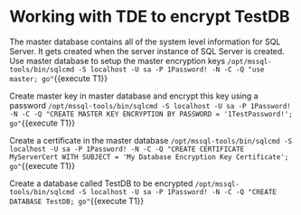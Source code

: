 # Working with TDE to encrypt TestDB

The master database contains all of the system level information for SQL Server. It gets created when the server instance of SQL Server is created. Use master database to setup the master encryption keys
`/opt/mssql-tools/bin/sqlcmd -S localhost -U sa -P 1Password! -N -C -Q "use master; go"`{{execute T1}}

Create master key in master database and encrypt this key using a password
`/opt/mssql-tools/bin/sqlcmd -S localhost -U sa -P 1Password! -N -C -Q "CREATE MASTER KEY ENCRYPTION BY PASSWORD = '1TestPassword!'; go"`{{execute T1}}

Create a certificate in the master database 
`/opt/mssql-tools/bin/sqlcmd -S localhost -U sa -P 1Password! -N -C -Q "CREATE CERTIFICATE MyServerCert WITH SUBJECT = 'My Database Encryption Key Certificate'; go"`{{execute T1}}

Create a database called TestDB to be encrypted 
`/opt/mssql-tools/bin/sqlcmd -S localhost -U sa -P 1Password! -N -C -Q "CREATE DATABASE TestDB; go"`{{execute T1}}



